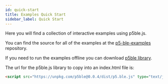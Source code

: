 ```yaml
---
id: quick-start
title: Examples Quick Start
sidebar_label: Quick Start
---
```


Here you will find a collection of interactive examples using p5ble.js.

You can find the source for all of the examples at the [p5-ble-examples](https://github.com/ITPNYU/p5-ble-examples) repository.

If you need to run the examples offline you can download [p5ble library](https://unpkg.com/p5ble@0.0.4/dist/p5.ble.js).

The url for the p5ble.js library to copy into an index.html file is:

```html
<script src="https://unpkg.com/p5ble@0.0.4/dist/p5.ble.js" type="text/javascript"></script>
```
